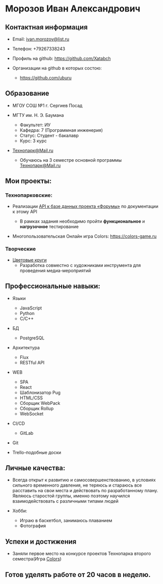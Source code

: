 # Морозов Иван Александрович
## Контактная информация

* Email: ivan.morozov@list.ru
* Телефон: +79267338243

* Профиль на github: https://github.com/Xatabch
* Организации на github в которых состою:
  * https://github.com/uburu
  
## Образование
* МГОУ СОШ №1 г. Сергиев Посад

* МГТУ им. Н. Э. Баумана
  * Факультет: ИУ
  * Кафедра: 7 (Программная инженерия)
  * Статус: Студент - бакалавр
  * Курс: 3 курс
  
* Технопарк@Mail.ru
  * Обучаюсь на 3 семестре основной программы Технопарк@Mail.ru
  
## Мои проекты:
### Технопарковские:
* Реализации [API к базе данных проекта «Форумы»](https://github.com/Xatabch/technopark_databases) по документации к этому API
  * В рамках задания необходимо пройти **функциональное** и **нагрузочное** тестирование
  
* Многопользовательская Онлайн игра Colors:
https://colors-game.ru

### Творческие
* [Цветовые круги](https://uburu.github.io)
  * Разработка совместно с художниками инструмента для проведения медиа-мероприятий
  
## Профессиональные навыки:
* Языки
  * JavaScript
  * Python
  * C/C++
  
* БД
  * PostgreSQL
  
* Архитектура
  * Flux
  * RESTful API
  
* WEB
  * SPA
  * React
  * Шаблонизатор Pug
  * HTML/CSS
  * Сборщик WebPack
  * Сборщик Rollup
  * WebSocket

* CI/CD
  * GitLab
  
* Git

* Trello-подобные доски

## Личные качества:
  * Всегда открыт к развитию и самосовершенствованию, в условиях сильного временного давления, не теряюсь и стараюсь все         расставить на свои места и действовать по разработанному плану.  Являюсь старостой группы, именно поэтому научился взаимодействовать с различными типами людей
  
* Хобби:
  * Играю в баскетбол, занимаюсь плаванием
  * Фотография
  
## Успехи и достижения
* Заняли первое место на конкурсе проектов Технопарка второго семестра(Игра [Colors](https://colors-game.ru))

## Готов уделять работе от 20 часов в неделю.
